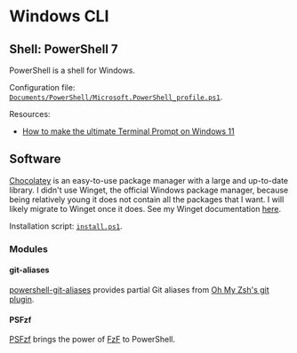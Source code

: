# Windows CLI

## Shell: PowerShell 7

PowerShell is a shell for Windows.

Configuration file: [`Documents/PowerShell/Microsoft.PowerShell_profile.ps1`](https://github.com/patrick-5546/dotfiles/blob/main/Documents/PowerShell/Microsoft.PowerShell_profile.ps1).

Resources:

- [How to make the ultimate Terminal Prompt on Windows 11](https://www.youtube.com/watch?v=VT2L1SXFq9U&list=LL)

## Software

[Chocolatey](https://chocolatey.org) is an easy-to-use package manager with a large and up-to-date library.
I didn't use Winget, the official Windows package manager, because being relatively young it does not contain all the packages that I want.
I will likely migrate to Winget once it does. See my Winget documentation [here](../software/windows-software.md#winget).

Installation script: [`install.ps1`](https://github.com/patrick-5546/dotfiles/blob/main/install.ps1).

### Modules

#### git-aliases

[powershell-git-aliases](https://github.com/gluons/powershell-git-aliases) provides partial Git aliases from
[Oh My Zsh's git plugin](https://github.com/ohmyzsh/ohmyzsh/tree/master/plugins/git).

#### PSFzf

[PSFzf](https://github.com/kelleyma49/PSFzf) brings the power of [FzF](./common-cli.md#fzf) to PowerShell.
